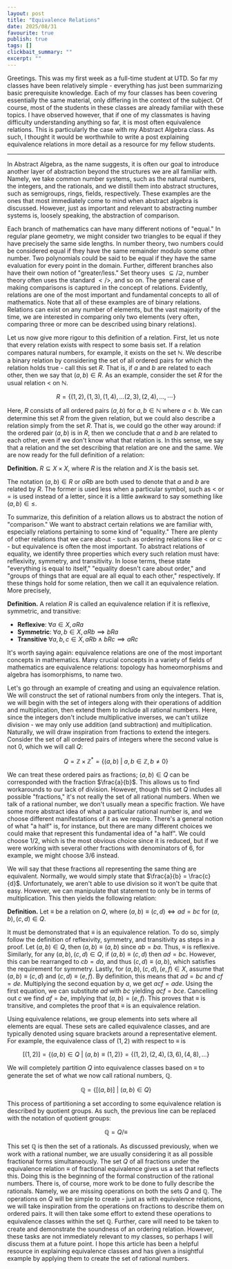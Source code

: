 ```yaml
---
layout: post
title: "Equivalence Relations"
date: 2025/08/31
favourite: true
publish: true
tags: []
clickbait_summary: ""
excerpt: ""
---
```


Greetings. This was my first week as a full-time student at UTD. So far my classes have been relatively simple - everything has just been summarizing basic prerequisite knowledge. Each of my four classes has been covering essentially the same material, only differing in the context of the subject. Of course, most of the students in these classes are already familiar with these topics. I have observed however, that if one of my classmates is having difficulty understanding anything so far, it is most often equivalence relations. This is particularly the case with my Abstract Algebra class. As such, I thought it would be worthwhile to write a post explaining equivalence relations in more detail as a resource for my fellow students. 

---

In Abstract Algebra, as the name suggests, it is often our goal to introduce another layer of abstraction beyond the structures we are all familiar with. Namely, we take common number systems, such as the natural numbers, the integers, and the rationals, and we distill them into abstract structures, such as semigroups, rings, fields, respectively. These examples are the ones that most immediately come to mind when abstract algebra is discussed. However, just as important and relevant to abstracting number systems is, loosely speaking, the abstraction of comparison. 

Each branch of mathematics can have many different notions of "equal." In regular plane geometry, we might consider two triangles to be equal if they have precisely the same side lengths. In number theory, two numbers could be considered equal if they have the same remainder modulo some other number. Two polynomials could be said to be equal if they have the same evaluation for every point in the domain. Further, different branches also have their own notion of "greater/less." Set theory uses $\subseteq / \supseteq$, number theory often uses the standard $< / >$, and so on. The general case of making comparisons is captured in the concept of relations. Evidently, relations are one of the most important and fundamental concepts to all of mathematics. Note that all of these examples are of binary relations. Relations can exist on any number of elements, but the vast majority of the time, we are interested in comparing only two elements (very often, comparing three or more can be described using binary relations). 

Let us now give more rigour to this definition of a relation. First, let us note that every relation exists with respect to some basis set. If a relation compares natural numbers, for example, it exists on the set $\mathbb{N}$. We describe a binary relation by considering the set of all ordered pairs for which the relation holds true - call this set $R$. That is, if $a$ and $b$ are related to each other, then we say that $(a,b) \in R$. As an example, consider the set $R$ for the usual relation $<$ on $\mathbb{N}$.

$$R = \{ (1,2), (1,3), (1,4), \ldots (2,3), (2,4), \ldots, \cdots \}$$

Here, $R$ consists of all ordered pairs $(a,b)$ for $a,b \in \mathbb{N}$ where $a < b$. We can determine this set $R$ from the given relation, but we could also describe a relation simply from the set $R$. That is, we could go the other way around: if the ordered pair $(a,b)$ is in $R$, then we conclude that $a$ and $b$ are related to each other, even if we don't know what that relation is. In this sense, we say that a relation and the set describing that relation are one and the same. We are now ready for the full definition of a relation:

$\textbf{Definition.}$ $R \subseteq X \times X$, where $R$ is the relation and $X$ is the basis set.

The notation $(a,b) \in R$ or $aRb$ are both used to denote that $a$ and $b$ are related by $R$. The former is used less when a particular symbol, such as < or = is used instead of a letter, since it is a little awkward to say something like $(a,b) \in \leq$.

To summarize, this definition of a relation allows us to abstract the notion of "comparison." We want to abstract certain relations we are familiar with, especially relations pertaining to some kind of "equality." There are plenty of other relations that we care about - such as ordering relations like $<$ or $\subset$ - but equivalence is often the most important. To abstract relations of equality, we identify three properties which every such relation must have: reflexivity, symmetry, and transitivity. In loose terms, these state "everything is equal to itself," "equality doesn't care about order," and "groups of things that are equal are all equal to each other," respectively. If these things hold for some relation, then we call it an equivalence relation. More precisely,

$\textbf{Definition.}$ A relation $R$ is called an equivalence relation if it is reflexive, symmetric, and transitive:
- $\textbf{Reflexive}$: $\forall a \in X, aRa$
- $\textbf{Symmetric}$: $\forall a,b \in X, aRb \implies bRa$
- $\textbf{Transitive}$ $\forall a,b,c \in X, aRb \land bRc \implies aRc$

It's worth saying again: equivalence relations are one of the most important concepts in mathematics. Many crucial concepts in a variety of fields of mathematics are equivalence relations: topology has homeomorphisms and algebra has isomorphisms, to name two.

Let's go through an example of creating and using an equivalence relation. We will construct the set of rational numbers from only the integers. That is, we will begin with the set of integers along with their operations of addition and multiplication, then extend them to include all rational numbers. Here, since the integers don't include multiplicative inverses, we can't utilize division - we may only use addition (and subtraction) and multiplication. Naturally, we will draw inspiration from fractions to extend the integers. Consider the set of all ordered pairs of integers where the second value is not 0, which we will call $Q$:

$$ Q = \mathbb{Z} \times \mathbb{Z}^* = \{ (a,b)\ |\ a,b \in \mathbb{Z}, b \neq 0 \} $$

We can treat these ordered pairs as fractions; $(a,b) \in Q$ can be corresponded with the fraction $\frac{a}{b}$. This allows us to find workarounds to our lack of division. However, though this set $Q$ includes all possible "fractions," it's not really the set of all rational numbers. When we talk of a rational number, we don't usually mean a specific fraction. We have some more abstract idea of what a particular rational number is, and we choose different manifestations of it as we require. There's a general notion of what "a half" is, for instance, but there are many different choices we could make that represent this fundamental idea of "a half". We could choose 1/2, which is the most obvious choice since it is reduced, but if we were working with several other fractions with denominators of 6, for example, we might choose 3/6 instead. 

We will say that these fractions all representing the same thing are equivalent. Normally, we would simply state that $\frac{a}{b} = \frac{c}{d}$. Unfortunately, we aren't able to use division so it won't be quite that easy. However, we can manipulate that statement to only be in terms of multiplication. This then yields the following relation:

$\textbf{Definition.}$ Let $\equiv$ be a relation on $Q$, where $(a,b) \equiv (c,d) \iff ad = bc$ for $(a,b),(c,d) \in Q$. 

It must be demonstrated that $\equiv$ is an equivalence relation. To do so, simply follow the definition of reflexivity, symmetry, and transitivity as steps in a proof. Let $(a,b) \in Q$, then $(a,b) \equiv (a,b)$ since $ab = ba$. Thus, $\equiv$ is reflexive. Similarly, for any $(a,b),(c,d) \in Q$, if $(a,b) \equiv (c,d)$ then $ad = bc$. However, this can be rearranged to $cb = da$, and thus $(c,d) \equiv (a,b)$, which satisfies the requirement for symmetry. Lastly, for $(a,b),(c,d),(e,f) \in X$, assume that $(a,b) \equiv (c,d)$ and $(c,d) \equiv (e,f)$. By definition, this means that $ad = bc$ and $cf = de$. Multiplying the second equation by $a$, we get $acf = ade$. Using the first equation, we can substitute $ad$ with $bc$ yielding $acf = bce$. Cancelling out $c$ we find $af = be$, implying that $(a,b) = (e,f)$. This proves that $\equiv$ is transitive, and completes the proof that $\equiv$ is an equivalence relation.

Using equivalence relations, we group elements into sets where all elements are equal. These sets are called equivalence classes, and are typically denoted using square brackets around a representative element. For example, the equivalence class of $(1,2)$ with respect to $\equiv$ is

$$ [(1,2)] = \{ (a,b) \in Q\ |\ (a,b) \equiv (1,2) \} = \{ (1,2), (2,4), (3,6), (4,8), \ldots \} $$

We will completely partition $Q$ into equivalence classes based on $\equiv$ to generate the set of what we now call rational numbers, $\mathbb{Q}$. 

$$ \mathbb{Q} = \{ [(a,b)]\ |\ (a,b) \in Q \} $$

This process of partitioning a set according to some equivalence relation is described by quotient groups. As such, the previous line can be replaced with the notation of quotient groups:

$$ \mathbb{Q} = Q/\equiv $$

This set $\mathbb{Q}$ is then the set of a rationals. As discussed previously, when we work with a rational number, we are usually considering it as all possible fractional forms simultaneously. The set $Q$ of all fractions under the equivalence relation $\equiv$ of fractional equivalence gives us a set that reflects this. Doing this is the beginning of the formal construction of the rational numbers. There is, of course, more work to be done to fully describe the rationals. Namely, we are missing operations on both the sets $Q$ and $\mathbb{Q}$. The operations on $Q$ will be simple to create - just as with equivalence relations, we will take inspiration from the operations on fractions to describe them on ordered pairs. It will then take some effort to extend these operations to equivalence classes within the set $\mathbb{Q}$. Further, care will need to be taken to create and demonstrate the soundness of an ordering relation. However, these tasks are not immediately relevant to my classes, so perhaps I will discuss them at a future point. I hope this article has been a helpful resource in explaining equivalence classes and has given a insightful example by applying them to create the set of rational numbers.